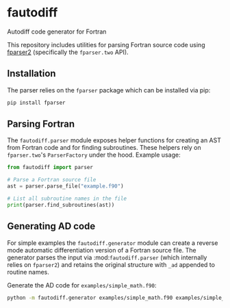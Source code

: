 # fautodiff
Autodiff code generator for Fortran

This repository includes utilities for parsing Fortran source code using
[fparser2](https://fparser.readthedocs.io/en/latest/index.html) (specifically
the ``fparser.two`` API).

## Installation

The parser relies on the `fparser` package which can be installed via pip:

```bash
pip install fparser
```

## Parsing Fortran

The ``fautodiff.parser`` module exposes helper functions for creating an AST
from Fortran code and for finding subroutines. These helpers rely on
``fparser.two``'s `ParserFactory` under the hood. Example usage:

```python
from fautodiff import parser

# Parse a Fortran source file
ast = parser.parse_file("example.f90")

# List all subroutine names in the file
print(parser.find_subroutines(ast))
```

## Generating AD code

For simple examples the ``fautodiff.generator`` module can create a reverse
mode automatic differentiation version of a Fortran source file. The generator
parses the input via :mod:`fautodiff.parser` (which internally relies on
``fparser2``) and retains the original structure with ``_ad`` appended to
routine names.

Generate the AD code for ``examples/simple_math.f90``:

```bash
python -m fautodiff.generator examples/simple_math.f90 examples/simple_math_ad.f90
```
